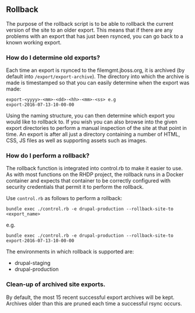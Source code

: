 ## Rollback

The purpose of the rollback script is to be able to rollback the current version of the site to an older export. 
This means that if there are any problems with an export that has just been rsynced, you can go back to a known working
export.
 

### How do I determine old exports?

Each time an export is rsynced to the filemgmt.jboss.org, it is archived (by default into `/export/export-archive`). 
The directory into which the archive is made is timestamped so that you can easily determine when the export was made:

```
export-<yyyy>-<mm>-<dd>-<hh>-<mm>-<ss> e.g
export-2016-07-13-10-00-00
```

Using the naming structure, you can then determine which export you would like to rollback to. If you wish you can also
browse into the given export directories to perform a manual inspection of the site at that point in time. An export
is after all just a directory containing a number of HTML, CSS, JS files as well as supporting assets such as images.

### How do I perform a rollback?

The rollback function is integrated into control.rb to make it easier to use. As with most functions on the RHDP project, 
the rollback runs in a Docker container and expects that container to be correctly configured with security credentials
that permit it to perform the rollback.
 

Use `control.rb` as follows to perform a rollback:

```
bundle exec ./control.rb -e drupal-production --rollback-site-to <export_name>
```
e.g.
```
bundle exec ./control.rb -e drupal-production --rollback-site-to export-2016-07-13-10-00-00
```

The environments in which rollback is supported are:

* drupal-staging
* drupal-production

### Clean-up of archived site exports.

By default, the most 15 recent successful export archives will be kept. Archives older than this are pruned each time a
successful rsync occurs. 
